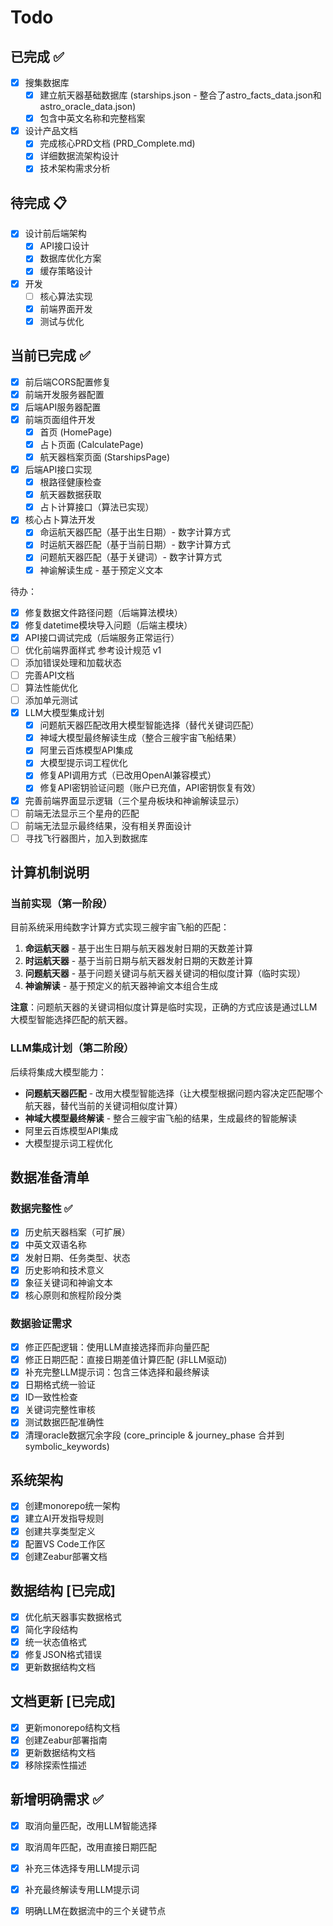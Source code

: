 # Todo

## 已完成 ✅
- [x] 搜集数据库
  - [x] 建立航天器基础数据库 (starships.json - 整合了astro_facts_data.json和astro_oracle_data.json)  
  - [x] 包含中英文名称和完整档案
- [x] 设计产品文档
  - [x] 完成核心PRD文档 (PRD_Complete.md)
  - [x] 详细数据流架构设计
  - [x] 技术架构需求分析

## 待完成 📋
- [x] 设计前后端架构
  - [x] API接口设计
  - [x] 数据库优化方案
  - [x] 缓存策略设计
- [x] 开发
  - [ ] 核心算法实现
  - [x] 前端界面开发
  - [x] 测试与优化

## 当前已完成 ✅
- [x] 前后端CORS配置修复
- [x] 前端开发服务器配置
- [x] 后端API服务器配置
- [x] 前端页面组件开发
  - [x] 首页 (HomePage)
  - [x] 占卜页面 (CalculatePage) 
  - [x] 航天器档案页面 (StarshipsPage)
- [x] 后端API接口实现
  - [x] 根路径健康检查
  - [x] 航天器数据获取
  - [x] 占卜计算接口（算法已实现）
- [x] 核心占卜算法开发
  - [x] 命运航天器匹配（基于出生日期）- 数字计算方式
  - [x] 时运航天器匹配（基于当前日期）- 数字计算方式
  - [x] 问题航天器匹配（基于关键词）- 数字计算方式
  - [x] 神谕解读生成 - 基于预定义文本

待办：
- [x] 修复数据文件路径问题（后端算法模块）
- [x] 修复datetime模块导入问题（后端主模块）
- [x] API接口调试完成（后端服务正常运行）
- [ ] 优化前端界面样式  参考设计规范 v1
- [ ] 添加错误处理和加载状态
- [ ] 完善API文档
- [ ] 算法性能优化
- [ ] 添加单元测试
- [x] LLM大模型集成计划
   - [x] 问题航天器匹配改用大模型智能选择（替代关键词匹配）
   - [x] 神域大模型最终解读生成（整合三艘宇宙飞船结果）
   - [x] 阿里云百炼模型API集成
   - [x] 大模型提示词工程优化
   - [x] 修复API调用方式（已改用OpenAI兼容模式）
   - [x] 修复API密钥验证问题（账户已充值，API密钥恢复有效）
- [x] 完善前端界面显示逻辑（三个星舟板块和神谕解读显示）
- [ ] 前端无法显示三个星舟的匹配
- [ ] 前端无法显示最终结果，没有相关界面设计
- [ ] 寻找飞行器图片，加入到数据库

## 计算机制说明

### 当前实现（第一阶段）
目前系统采用纯数字计算方式实现三艘宇宙飞船的匹配：

1. **命运航天器** - 基于出生日期与航天器发射日期的天数差计算
2. **时运航天器** - 基于当前日期与航天器发射日期的天数差计算  
3. **问题航天器** - 基于问题关键词与航天器关键词的相似度计算（临时实现）
4. **神谕解读** - 基于预定义的航天器神谕文本组合生成

**注意**：问题航天器的关键词相似度计算是临时实现，正确的方式应该是通过LLM大模型智能选择匹配的航天器。

### LLM集成计划（第二阶段）
后续将集成大模型能力：
- **问题航天器匹配** - 改用大模型智能选择（让大模型根据问题内容决定匹配哪个航天器，替代当前的关键词相似度计算）
- **神域大模型最终解读** - 整合三艘宇宙飞船的结果，生成最终的智能解读
- 阿里云百炼模型API集成
- 大模型提示词工程优化

## 数据准备清单
### 数据完整性 ✅
- [x] 历史航天器档案（可扩展）
- [x] 中英文双语名称
- [x] 发射日期、任务类型、状态
- [x] 历史影响和技术意义
- [x] 象征关键词和神谕文本
- [x] 核心原则和旅程阶段分类

### 数据验证需求
- [x] 修正匹配逻辑：使用LLM直接选择而非向量匹配
- [x] 修正日期匹配：直接日期差值计算匹配 (非LLM驱动)
- [x] 补充完整LLM提示词：包含三体选择和最终解读
- [x] 日期格式统一验证
- [x] ID一致性检查
- [x] 关键词完整性审核
- [x] 测试数据匹配准确性
- [x] 清理oracle数据冗余字段 (core_principle & journey_phase 合并到 symbolic_keywords)

## 系统架构
- [x] 创建monorepo统一架构
- [x] 建立AI开发指导规则
- [x] 创建共享类型定义
- [x] 配置VS Code工作区
- [x] 创建Zeabur部署文档

## 数据结构 [已完成]
- [x] 优化航天器事实数据格式
- [x] 简化字段结构
- [x] 统一状态值格式
- [x] 修复JSON格式错误
- [x] 更新数据结构文档

## 文档更新 [已完成]
- [x] 更新monorepo结构文档
- [x] 创建Zeabur部署指南
- [x] 更新数据结构文档
- [x] 移除探索性描述

## 新增明确需求 ✅
- [x] 取消向量匹配，改用LLM智能选择
- [x] 取消周年匹配，改用直接日期匹配
- [x] 补充三体选择专用LLM提示词
- [x] 补充最终解读专用LLM提示词
- [x] 明确LLM在数据流中的三个关键节点




